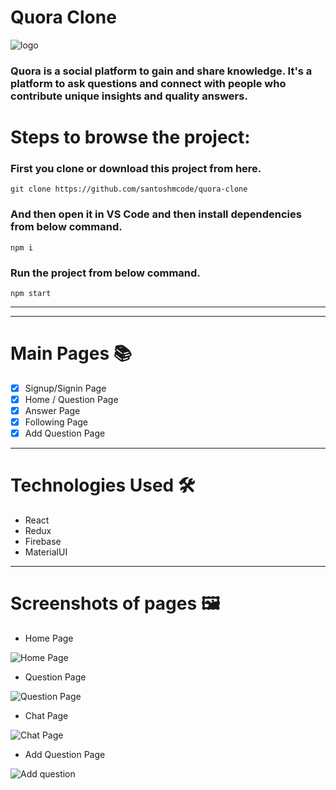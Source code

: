 # Quora Clone

![logo](https://qph.fs.quoracdn.net/main-qimg-edd39bccdd4de5b3571f225bc8dd534c)

### Quora is a social platform to gain and share knowledge. It's a platform to ask questions and connect with people who contribute unique insights and quality answers.

# Steps to browse the project:

### First you clone or download this project from here.

```
git clone https://github.com/santoshmcode/quora-clone
```

### And then open it in VS Code and then install dependencies from below command.

```
npm i
```

### Run the project from below command.

```
npm start
```

---



---

# Main Pages :books:

- [x] Signup/Signin Page
- [x] Home / Question Page
- [x] Answer Page
- [x] Following Page
- [x] Add Question Page

---

# Technologies Used :hammer_and_wrench:

- React
- Redux
- Firebase
- MaterialUI

---

# Screenshots of pages :framed_picture:

- Home Page

![Home Page](https://user-images.githubusercontent.com/86410005/141511605-c18d1b61-4a2c-451c-bc47-284827ac9f2f.png)


- Question Page

![Question Page](https://user-images.githubusercontent.com/86410005/141654016-ca8293e8-4ab6-4a5e-98a0-7a99c79b7d66.png)

- Chat Page 

![Chat Page](https://user-images.githubusercontent.com/86410005/141654030-2a4cb051-09be-4b65-acc6-af0990d1655d.png)

- Add Question Page

![Add question](https://user-images.githubusercontent.com/86410005/141654041-5931e9c6-0e52-4d1e-a17d-9b6c249c5c24.png)



